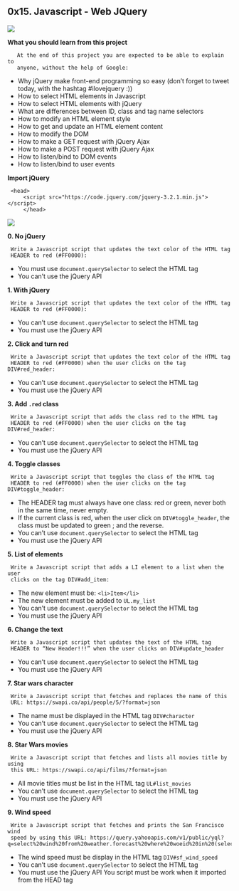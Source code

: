 ## 0x15. Javascript - Web JQuery

![](https://s3.amazonaws.com/intranet-projects-files/notreblohschool-higher-level_programming+/305/4724718.jpg)

**What you should learn from this project**

       At the end of this project you are expected to be able to explain to
       anyone, without the help of Google:

* Why jQuery make front-end programming so easy (don’t forget to tweet today,
  with the hashtag #ilovejquery :))
* How to select HTML elements in Javascript
* How to select HTML elements with jQuery
* What are differences between ID, class and tag name selectors
* How to modify an HTML element style
* How to get and update an HTML element content
* How to modify the DOM
* How to make a GET request with jQuery Ajax
* How to make a POST request with jQuery Ajax
* How to listen/bind to DOM events
* How to listen/bind to user events

**Import jQuery**

	 <head>
	     <script src="https://code.jquery.com/jquery-3.2.1.min.js"></script>
    	 </head>

![](https://s3.amazonaws.com/intranet-projects-files/notreblohschool-higher-level_programming+/305/1f1ihd.jpg)

**0. No jQuery**

     Write a Javascript script that updates the text color of the HTML tag
     HEADER to red (#FF0000):

* You must use `document.querySelector` to select the HTML tag
* You can’t use the jQuery API

**1. With jQuery**

     Write a Javascript script that updates the text color of the HTML tag
     HEADER to red (#FF0000):

* You can’t use `document.querySelector` to select the HTML tag
* You must use the jQuery API

**2. Click and turn red**

     Write a Javascript script that updates the text color of the HTML tag
     HEADER to red (#FF0000) when the user clicks on the tag DIV#red_header:

* You can’t use `document.querySelector` to select the HTML tag
* You must use the jQuery API

**3. Add `.red` class**

     Write a Javascript script that adds the class red to the HTML tag
     HEADER to red (#FF0000) when the user clicks on the tag DIV#red_header:

* You can’t use `document.querySelector` to select the HTML tag
* You must use the jQuery API

**4. Toggle classes**

     Write a Javascript script that toggles the class of the HTML tag
     HEADER to red (#FF0000) when the user clicks on the tag DIV#toggle_header:

* The HEADER tag must always have one class: red or green, never both in the
  same time, never empty.
* If the current class is red, when the user click on `DIV#toggle_header`, the
  class must be updated to green ; and the reverse.
* You can’t use `document.querySelector` to select the HTML tag
* You must use the jQuery API

**5. List of elements**

     Write a Javascript script that adds a LI element to a list when the user
     clicks on the tag DIV#add_item:

* The new element must be: `<li>Item</li>`
* The new element must be added to `UL.my_list`
* You can’t use `document.querySelector` to select the HTML tag
* You must use the jQuery API

**6. Change the text**

     Write a Javascript script that updates the text of the HTML tag
     HEADER to “New Header!!!” when the user clicks on DIV#update_header

* You can’t use `document.querySelector` to select the HTML tag
* You must use the jQuery API

**7. Star wars character**

     Write a Javascript script that fetches and replaces the name of this
     URL: https://swapi.co/api/people/5/?format=json

* The name must be displayed in the HTML tag `DIV#character`
* You can’t use `document.querySelector` to select the HTML tag
* You must use the jQuery API

**8. Star Wars movies**

     Write a Javascript script that fetches and lists all movies title by using
     this URL: https://swapi.co/api/films/?format=json

* All movie titles must be list in the HTML tag `UL#list_movies`
* You can’t use `document.querySelector` to select the HTML tag
* You must use the jQuery API

**9. Wind speed**

     Write a Javascript script that fetches and prints the San Francisco wind
     speed by using this URL: https://query.yahooapis.com/v1/public/yql?q=select%20wind%20from%20weather.forecast%20where%20woeid%20in%20(select%20woeid%20from%20geo.places(1)%20where%20text%3D%22San%20Francisco%2C%20CA%22)&format=json

* The wind speed must be display in the HTML tag `DIV#sf_wind_speed`
* You can’t use `document.querySelector` to select the HTML tag
* You must use the jQuery API You script must be work when it imported from the HEAD tag